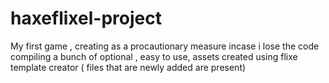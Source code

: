 haxeflixel-project
==================
My first game , creating as a procautionary measure incase i lose the code
compiling a bunch of optional , easy to use, assets
created using flixe template creator ( files that are newly added are present)
